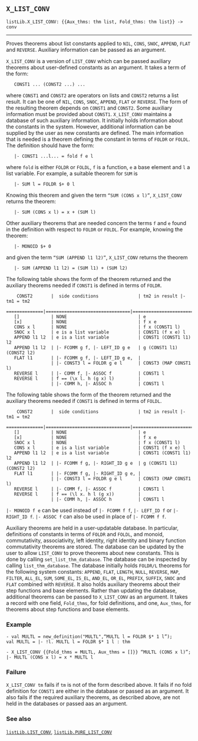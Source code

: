 ## `X_LIST_CONV`

``` hol4
listLib.X_LIST_CONV: {{Aux_thms: thm list, Fold_thms: thm list}} -> conv
```

------------------------------------------------------------------------

Proves theorems about list constants applied to `NIL`, `CONS`, `SNOC`,
`APPEND`, `FLAT` and `REVERSE`. Auxiliary information can be passed as
an argument.

`X_LIST_CONV` is a version of `LIST_CONV` which can be passed auxiliary
theorems about user-defined constants as an argument. It takes a term of
the form:

``` hol4
   CONST1 ... (CONST2 ...) ...
```

where `CONST1` and `CONST2` are operators on lists and `CONST2` returns
a list result. It can be one of `NIL`, `CONS`, `SNOC`, `APPEND`, `FLAT`
or `REVERSE`. The form of the resulting theorem depends on `CONST1` and
`CONST2`. Some auxiliary information must be provided about `CONST1`.
`X_LIST_CONV` maintains a database of such auxiliary information. It
initially holds information about the constants in the system. However,
additional information can be supplied by the user as new constants are
defined. The main information that is needed is a theorem defining the
constant in terms of `FOLDR` or `FOLDL`. The definition should have the
form:

``` hol4
   |- CONST1 ...l... = fold f e l
```

where `fold` is either `FOLDR` or `FOLDL`, `f` is a function, `e` a base
element and `l` a list variable. For example, a suitable theorem for
`SUM` is

``` hol4
   |- SUM l = FOLDR $+ 0 l
```

Knowing this theorem and given the term `“SUM (CONS x l)”`,
`X_LIST_CONV` returns the theorem:

``` hol4
   |- SUM (CONS x l) = x + (SUM l)
```

Other auxiliary theorems that are needed concern the terms `f` and `e`
found in the definition with respect to `FOLDR` or `FOLDL`. For example,
knowing the theorem:

``` hol4
   |- MONOID $+ 0
```

and given the term `“SUM (APPEND l1 l2)”`, `X_LIST_CONV` returns the
theorem

``` hol4
   |- SUM (APPEND l1 l2) = (SUM l1) + (SUM l2)
```

The following table shows the form of the theorem returned and the
auxiliary theorems needed if `CONST1` is defined in terms of `FOLDR`.

``` hol4
    CONST2       |  side conditions               | tm2 in result |- tm1 = tm2
   ==============|================================|===========================
   []            | NONE                           | e
   [x]           | NONE                           | f x e
   CONS x l      | NONE                           | f x (CONST1 l)
   SNOC x l      | e is a list variable           | CONST1 (f x e) l
   APPEND l1 l2  | e is a list variable           | CONST1 (CONST1 l1) l2
   APPEND l1 l2  | |- FCOMM g f, |- LEFT_ID g e   | g (CONST1 l1) (CONST2 l2)
   FLAT l1       | |- FCOMM g f, |- LEFT_ID g e,  |
                 | |- CONST3 l = FOLDR g e l      | CONST3 (MAP CONST1 l)
   REVERSE l     | |- COMM f, |- ASSOC f          | CONST1 l
   REVERSE l     | f == (\x l. h (g x) l)         |
                 | |- COMM h, |- ASSOC h          | CONST1 l
```

The following table shows the form of the theorem returned and the
auxiliary theorems needed if `CONST1` is defined in terms of `FOLDL`.

``` hol4
    CONST2       |  side conditions               | tm2 in result |- tm1 = tm2
   ==============|================================|===========================
   []            | NONE                           | e
   [x]           | NONE                           | f x e
   SNOC x l      | NONE                           | f x (CONST1 l)
   CONS x l      | e is a list variable           | CONST1 (f x e) l
   APPEND l1 l2  | e is a list variable           | CONST1 (CONST1 l1) l2
   APPEND l1 l2  | |- FCOMM f g, |- RIGHT_ID g e  | g (CONST1 l1) (CONST2 l2)
   FLAT l1       | |- FCOMM f g, |- RIGHT_ID g e, |
                 | |- CONST3 l = FOLDR g e l      | CONST3 (MAP CONST1 l)
   REVERSE l     | |- COMM f, |- ASSOC f          | CONST1 l
   REVERSE l     | f == (\l x. h l (g x))         |
                 | |- COMM h, |- ASSOC h          | CONST1 l
```

`|- MONOID f e` can be used instead of `|- FCOMM f f`, `|- LEFT_ID f` or
`|- RIGHT_ID f`. `|- ASSOC f` can also be used in place of
`|- FCOMM f f`.

Auxiliary theorems are held in a user-updatable database. In particular,
definitions of constants in terms of `FOLDR` and `FOLDL`, and monoid,
commutativity, associativity, left identity, right identity and binary
function commutativity theorems are stored. The database can be updated
by the user to allow `LIST_CONV` to prove theorems about new constants.
This is done by calling `set_list_thm_database`. The database can be
inspected by calling `list_thm_database`. The database initially holds
`FOLDR/L` theorems for the following system constants: `APPEND`, `FLAT`,
`LENGTH`, `NULL`, `REVERSE`, `MAP`, `FILTER`, `ALL_EL`, `SUM`,
`SOME_EL`, `IS_EL`, `AND_EL`, `OR_EL`, `PREFIX`, `SUFFIX`, `SNOC` and
`FLAT` combined with `REVERSE`. It also holds auxiliary theorems about
their step functions and base elements. Rather than updating the
database, additional theorems can be passed to `X_LIST_CONV` as an
argument. It takes a record with one field, `Fold_thms`, for fold
definitions, and one, `Aux_thms`, for theorems about step functions and
base elements.

### Example

``` hol4
- val MULTL = new_definition("MULTL",“MULTL l = FOLDR $* 1 l”);
val MULTL = |- !l. MULTL l = FOLDR $* 1 l : thm

- X_LIST_CONV {{Fold_thms = MULTL, Aux_thms = []}} “MULTL (CONS x l)”;
|- MULTL (CONS x l) = x * MULTL l
```

### Failure

`X_LIST_CONV tm` fails if `tm` is not of the form described above. It
fails if no fold definition for `CONST1` are either in the database or
passed as an argument. It also fails if the required auxiliary theorems,
as described above, are not held in the databases or passed aas an
argument.

### See also

[`listLib.LIST_CONV`](#listLib.LIST_CONV),
[`listLib.PURE_LIST_CONV`](#listLib.PURE_LIST_CONV)
